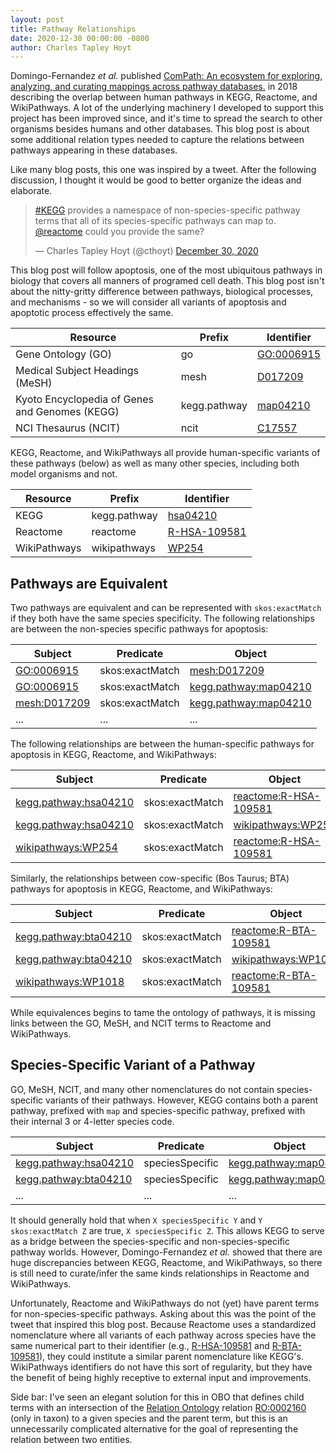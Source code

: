 ```yaml
---
layout: post
title: Pathway Relationships
date: 2020-12-30 00:00:00 -0800
author: Charles Tapley Hoyt
---
```

Domingo-Fernandez *et al.* published [ComPath: An ecosystem for exploring, analyzing,
and curating mappings across pathway databases.](https://doi.org/10.1038/s41540-018-0078-8)
in 2018 describing the overlap between human pathways in KEGG, Reactome, and WikiPathways.
A lot of the underlying machinery I developed to support this project has been improved since,
and it's time to spread the search to other organisms besides humans and other databases.
This blog post is about some additional relation types needed to capture the relations
between pathways appearing in these databases.

Like many blog posts, this one was inspired by a tweet. After the following discussion,
I thought it would be good to better organize the ideas and elaborate.

<blockquote class="twitter-tweet" data-partner="tweetdeck"><p lang="en" dir="ltr"><a href="https://twitter.com/hashtag/KEGG?src=hash&amp;ref_src=twsrc%5Etfw">#KEGG</a> provides a namespace of non-species-specific pathway terms that all of its species-specific pathways can map to. <a href="https://twitter.com/reactome?ref_src=twsrc%5Etfw">@reactome</a> could you provide the same?</p>&mdash; Charles Tapley Hoyt (@cthoyt) <a href="https://twitter.com/cthoyt/status/1344076052386238464?ref_src=twsrc%5Etfw">December 30, 2020</a></blockquote>

This blog post will follow apoptosis, one of the most ubiquitous pathways in biology that
covers all manners of programed cell death. This blog post isn't about the nitty-gritty difference between
pathways, biological processes, and mechanisms - so we will consider all variants of apoptosis
and apoptotic process effectively the same.

| Resource                                       | Prefix       | Identifier                                                |
| ---------------------------------------------- | ------------ | --------------------------------------------------------- |
| Gene Ontology (GO)                             | go           | [GO:0006915](https://identifiers.org/GO:0006915)          |
| Medical Subject Headings (MeSH)                | mesh         | [D017209](https://identifiers.org/mesh:D017209)           |
| Kyoto Encyclopedia of Genes and Genomes (KEGG) | kegg.pathway | [map04210](https://identifiers.org/kegg.pathway:map04210) |
| NCI Thesaurus (NCIT)                           | ncit         | [C17557](https://identifiers.org/ncit:C17557)             |

KEGG, Reactome, and WikiPathways all provide human-specific variants of these pathways
(below) as well as many other species, including both model organisms and not.

| Resource     | Prefix       | Identifier                                                    |
| ------------ | ------------ | ------------------------------------------------------------- |
| KEGG         | kegg.pathway | [hsa04210](https://identifiers.org/kegg.pathway:hsa04210)     |
| Reactome     | reactome     | [R-HSA-109581](https://identifiers.org/reactome:R-HSA-109581) |
| WikiPathways | wikipathways | [WP254](https://identifiers.org/wikipathways:WP254)           |

## Pathways are Equivalent

Two pathways are equivalent and can be represented with `skos:exactMatch` if they both
have the same species specificity. The following relationships are between the non-species
specific pathways for apoptosis:

| Subject                                              | Predicate       | Object                                                                 |
| ---------------------------------------------------- | --------------- | ---------------------------------------------------------------------- |
| [GO:0006915](https://identifiers.org/GO:0006915)     | skos:exactMatch | [mesh:D017209](https://identifiers.org/mesh:D017209)                   |
| [GO:0006915](https://identifiers.org/GO:0006915)     | skos:exactMatch | [kegg.pathway:map04210](https://identifiers.org/kegg.pathway:map04210) |
| [mesh:D017209](https://identifiers.org/mesh:D017209) | skos:exactMatch | [kegg.pathway:map04210](https://identifiers.org/kegg.pathway:map04210) |
| ...                                                  | ...             | ...                                                                    |

The following relationships are between the human-specific pathways for apoptosis in
KEGG, Reactome, and WikiPathways:

| Subject                                                                | Predicate       | Object                                                                 |
| ---------------------------------------------------------------------- | --------------- | ---------------------------------------------------------------------- |
| [kegg.pathway:hsa04210](https://identifiers.org/kegg.pathway:hsa04210) | skos:exactMatch | [reactome:R-HSA-109581](https://identifiers.org/reactome:R-HSA-109581) |
| [kegg.pathway:hsa04210](https://identifiers.org/kegg.pathway:hsa04210) | skos:exactMatch | [wikipathways:WP254](https://identifiers.org/wikipathways:WP254)       |
| [wikipathways:WP254](https://identifiers.org/wikipathways:WP254)       | skos:exactMatch | [reactome:R-HSA-109581](https://identifiers.org/reactome:R-HSA-109581) |

Similarly, the relationships between cow-specific (Bos Taurus; BTA)
pathways for apoptosis in KEGG, Reactome, and WikiPathways:

| Subject                                           | Predicate       | Object                                            |
| ------------------------------------------------- | --------------- | ------------------------------------------------- |
| [kegg.pathway:bta04210](https://identifiers.org/) | skos:exactMatch | [reactome:R-BTA-109581](https://identifiers.org/) |
| [kegg.pathway:bta04210](https://identifiers.org/) | skos:exactMatch | [wikipathways:WP1018](https://identifiers.org/)   |
| [wikipathways:WP1018](https://identifiers.org/)   | skos:exactMatch | [reactome:R-BTA-109581](https://identifiers.org/) |

While equivalences begins to tame the ontology of pathways, it is missing
links between the GO, MeSH, and NCIT terms to Reactome and WikiPathways.

## Species-Specific Variant of a Pathway

GO, MeSH, NCIT, and many other nomenclatures do not contain species-specific variants
of their pathways. However, KEGG contains both a parent pathway, prefixed with `map`
and species-specific pathway, prefixed with their internal 3 or 4-letter species code.

| Subject                                                                | Predicate       | Object                                                                 |
| ---------------------------------------------------------------------- | --------------- | ---------------------------------------------------------------------- |
| [kegg.pathway:hsa04210](https://identifiers.org/kegg.pathway:hsa04210) | speciesSpecific | [kegg.pathway:map04210](https://identifiers.org/kegg.pathway:map04210) |
| [kegg.pathway:bta04210](https://identifiers.org/kegg.pathway:bta04210) | speciesSpecific | [kegg.pathway:map04210](https://identifiers.org/kegg.pathway:map04210) |
| ...                                                                    | ...             | ...                                                                    |

It should generally hold that when `X speciesSpecific Y` and `Y skos:exactMatch Z`
are true, `X speciesSpecific Z`. This allows KEGG to serve as a bridge between
the species-specific and non-species-specific pathway worlds. However,
Domingo-Fernandez *et al.* showed that there are huge discrepancies between KEGG, Reactome,
and WikiPathways, so there is still need to curate/infer the same kinds relationships in
Reactome and WikiPathways.

Unfortunately, Reactome and WikiPathways do not (yet) have parent terms for
non-species-specific pathways. Asking about this was the point of the tweet that
inspired this blog post. Because Reactome uses a standardized nomenclature
where all variants of each pathway across  species have the same numerical part to
their identifier (e.g., [R-HSA-109581](https://identifiers.org/reactome:R-HSA-109581)
and [R-BTA-109581](https://identifiers.org/reactome:R-BTA-109581)), they could institute a
similar parent nomenclature like KEGG's. WikiPathways identifiers do not have
this sort of regularity, but they have the benefit of being highly receptive to external
input and improvements.

Side bar: I've seen an elegant solution for this in OBO that defines child terms
with an intersection of the [Relation Ontology](https://github.com/oborel/obo-relations)
relation [RO:0002160](https://identifiers.org/RO:0002160) (only in taxon) to a given species
and the parent term, but this is an unnecessarily complicated alternative for the goal of
representing the relation between two entities.
